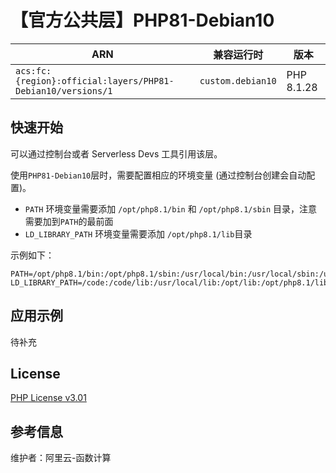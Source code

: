 
# 【官方公共层】PHP81-Debian10

| ARN  |  兼容运行时  | 版本 |
|------|------|--------|
| `acs:fc:{region}:official:layers/PHP81-Debian10/versions/1` | `custom.debian10`   | PHP 8.1.28 |

## 快速开始

可以通过控制台或者 Serverless Devs 工具引用该层。

使用`PHP81-Debian10`层时，需要配置相应的环境变量 (通过控制台创建会自动配置)。

- `PATH` 环境变量需要添加 `/opt/php8.1/bin` 和 `/opt/php8.1/sbin` 目录，注意需要加到`PATH`的最前面
- `LD_LIBRARY_PATH` 环境变量需要添加 `/opt/php8.1/lib`目录

示例如下：

```shell
PATH=/opt/php8.1/bin:/opt/php8.1/sbin:/usr/local/bin:/usr/local/sbin:/usr/local/bin:/usr/sbin:/usr/bin:/sbin:/bin:/opt/bin
LD_LIBRARY_PATH=/code:/code/lib:/usr/local/lib:/opt/lib:/opt/php8.1/lib
```

## 应用示例

待补充

## License

[PHP License v3.01](https://www.php.net/license/3_01.txt)

## 参考信息

维护者：阿里云-函数计算
